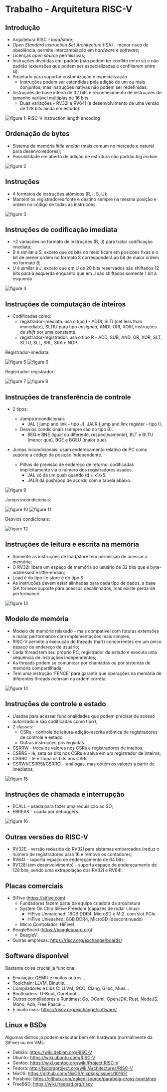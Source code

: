 # Trabalho - Arquitetura RISC-V

## Introdução

- Arquitetura RISC - _load/store_; 
- _Open Standard Instruction Set Architecture_ (ISA) - menor risco de obsolência, permite intercambiação em _hardware_ e _software_;
- Licenças _open source_ permissivas;
- Instruções divididas em: padrão (não podem ter conflito entre si) e não padrão (extensões que podem ser especializadas e conflitarem entre si).
- Projetado para suportar customização e especialização
    - Instruções podem ser estendidas pela adição de um ou mais conjuntos, mas instruções nativas não podem ser redefinidas;
- Instruções de base inteira de 32 bits e reconhecimento de instruções de tamanho variável múltiplas de 16 bits. 
    - Duas variações - RV32I e RV64I (e desenvolvimento de uma versão de 128 bits ainda em estudo).

![figure 1: RISC-V instruction length encoding](https://i.imgur.com/nJFsy0a.png)


## Ordenação de bytes
- Sistema de memória _little endian_ (mais comum no mercado e natural para desenvolvedores);
- Possibilidade em aberto de adição de estrutura não padrão _big endian_

![figure 2](https://i.imgur.com/GHqXoqK.png)

## Instruções
- 4 formatos de instruções atômicos (R, I, S, U);
- Mantém os registradores fonte e destino sempre na mesma posição e ordem no código de todas as instruções.

![figure 3](https://i.imgur.com/IYpFnLj.png)

## Instruções de codificação imediata
- +2 variações no formato de instruções (B, J) para tratar codificação imediata;
- B é similar à S, exceto que os bits do meio ficam em posições fixas e o bit de menor ordem no formato S corresponderá ao bit de maior ordem no formato B;
- U é similar à J, exceto que em U os 20 bits reservados são shiftados 12 bits para à esquerda enquanto que em J são shiftados somente 1 bit à esquerda

![figure 4](https://i.imgur.com/KkQAymw.png)

## Instruções de computação de inteiros
- Codificadas como:
    - registrador-imediata: usa o tipo I - ADDI, SLTI (set less than immediate), SLTIU para tipo _unsigned_, ANDI, ORI, XORI, instruções de _shift_ por uma constante.
    - registrador-registrador: usa o tipo R - ADD, SUB, AND, OR, XOR, SLT, SLTU, SLL, SRL, SRA e NOP.

Registrador-imediata:

![figure 5](https://i.imgur.com/Jh6SIBm.png)
![figure 6](https://i.imgur.com/YSKeT8D.png)

Registrador-registrador:

![figure 7](https://i.imgur.com/i02iHln.png)
![figure 8](https://i.imgur.com/FOKf86F.png)

## Instruções de transferência de controle
- 2 tipos: 
    - Jumps incondicionais
        - JAL ( jump and link - tipo J), JALR (jump and link register - tipo I), 
    - Desvios condicionais (sempre são do tipo B).
        - BEQ e BNE (igual ou diferente, respectivamente), BLT e BLTU (menor que), BGE e BGEU (maior que). 

- Jumps incondicionais: usam endereçamento relativo de PC como suporte a código de posição independente.
    - Pilhas de previsão de endereço de retorno: codificadas implicitamente via o número dos registradores usados.
        - JAL só dá um push quando rd = x1/x5.
        - JALR dá push/pop de acordo com a tabela abaixo.

![figure 9](https://i.imgur.com/NF37qvI.png)

Jumps incondicionais:

![figure 10](https://i.imgur.com/bN2HFlf.png)
![figure 11](https://i.imgur.com/0oABh64.png)

Desvios condicionais:

![figure 12](https://i.imgur.com/9eONGRf.png)

## Instruções de leitura e escrita na memória
- Somente as instruções de load/store tem permissão de acessar a memória;
- O RV32I libera um espaço de memória ao usuário de 32 bits que é byte-addressed e little-endian;
- Load é do tipo I e store é do tipo S.
- As instruções devem estar alinhadas para cada tipo de dados, a base ISA fornece suporte para acessos desalinhados, mas existe perda de performance.

![figure 13](https://i.imgur.com/mP3CQYV.png)

## Modelo de memória
- Modelo de memória relaxado - mais compatível com futuras extensões e maior performance com implementações mais simples;
- RISC-V permite a execução de threads  (hart) concorrentes em um único espaço de endereço de usuário;
- Cada thread tem seu próprio PC, registrador de estado e executa uma sequência de instruções independentes;
- As threads podem se comunicar por chamadas ou por sistemas de memória compartilhada;
- Tem uma instrução ‘FENCE’ para garantir que operações na memória de diferentes threads ocorram na ordem correta.

![figure 14](https://i.imgur.com/BF5Mujl.png)

## Instruções de controle e estado
- Usadas para acessar funcionalidades que podem precisar de acesso autorizado e são codificadas como tipo I;
- 2 classes:
    - CSRs - controle de leitura-edição-escrita atômica de registradores de controle e  estado.
    - Outras instruções privilegiadas.
- CSRRW - troca os valores nos CSRs e registradores de inteiros;
- CSRRS - lê, seta os bits nos CSRs e salva em um registrador de inteiros;
- CSRRC - lê e limpa os bits nos CSRs.
- CSRWI/CSRRSI/CSRRCI - análogas, mas obtém os valores a partir de imediatos;

![figure 15](https://i.imgur.com/w0Snrj2.png)

## Instruções de chamada e interrupção
- ECALL - usada para fazer uma requisição ao SO;
- EBREAK - usada por debuggers.

![figure 16](https://i.imgur.com/vBn7eJQ.png)

## Outras versões do RISC-V
- RV32E - versão reduzida do RV32I para sistemas embarcados (reduz o número de registradores para 16 e remove os contadores;
- RV64I - suporta espaço de endereçamento de 64 bits;
- RV128I (em desenvolvimento) - suporta espaço de endereçamento de 128 bits, sendo uma extrapolação dos RV32I e RV64I.

## Placas comerciais
- SiFive (https://sifive.com):
    - Fundadores fazem parte da equipe criadora da arquitetura
    - System On Chip SiFive Freedom (capazes de rodar Linux):
        - HiFive Unmatched: 16GB DDR4, MicroSD e M.2, com slot PCIe
        - HiFive Unleashed: 8GB DDR4, MicroSD (descontinuado)
    - Micro Controlador: HiFive1
- BeagleBoard (https://beagleboard.org):
    - BeagleV
- Outras empresas: https://riscv.org/exchange/boards/

## Software disponível
Bastante coisa crucial já funciona:

- Emulação: QEMU e muitos outros…
- Toolchain: LLVM, Binutils…
- Compiladores e Libs C: LLVM, GCC, Clang, Glibc, Musl…
- Bootloaders: U-Boot, Coreboot…
- Outros compiladores e Runtimes: Go, OCaml, OpenJDK, Rust, NodeJS, Mono, Ada, Free Pascal…
- E muito mais: https://riscv.org/exchange/software/

## Linux e BSDs
Algumas distros já podem executar bem em hardware (normalmente da SiFive) ou em VMs:

- Debian: https://wiki.debian.org/RISC-V
- Ubuntu: https://wiki.ubuntu.com/RISC-V
- Gentoo: https://wiki.gentoo.org/wiki/Project:RISC-V
- Fedora: http://fedoraproject.org/wiki/Architectures/RISC-V
- NixOS: https://github.com/NixOS/nixpkgs/issues/101651
- Parabola: https://github.com/oaken-source/parabola-cross-bootstrap
- FreeBSD: https://wiki.freebsd.org/riscv
